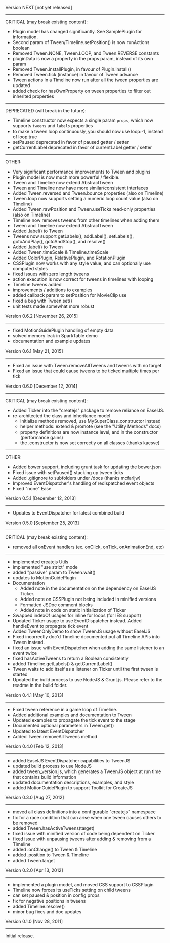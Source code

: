 Version NEXT [not yet released]
****************************************************************************************************
CRITICAL (may break existing content):

- Plugin model has changed significantly. See SamplePlugin for information.
- Second param of Tween/Timeline.setPosition() is now runActions boolean
- Removed Tween.NONE, Tween.LOOP, and Tween.REVERSE constants
- pluginData is now a property in the props param, instead of its own param
- Removed Tween.installPlugin, in favour of Plugin.install()
- Removed Tween.tick (instance) in favour of Tween.advance
- Tween actions in a Timeline now run after all the tween properties are updated
- added check for hasOwnProperty on tween properties to filter out inherited properties

*****
DEPRECATED (will break in the future):
- Timeline constructor now expects a single param `props`, which now supports `tweens` and `labels` properties
- to make a tween loop continuously, you should now use loop:-1, instead of loop:true
- setPaused deprecated in favor of paused getter / setter
- getCurrentLabel deprecated in favor of currentLabel getter / setter

*****
OTHER:
- Very significant performance improvements to Tween and plugins
- Plugin model is now much more powerful / flexible.
- Tween and Timeline now extend AbstractTween
- Tween and Timeline now have more similar/consistent interfaces
- Added Tween.reversed and Tween.bounce properties (also on Timeline)
- Tween.loop now supports setting a numeric loop count value (also on Timeline)
- Added Tween.rawPosition and Tween.useTicks read-only properties (also on Timeline)
- Timeline now removes tweens from other timelines when adding them
- Tween and Timeline now extend AbstractTween
- Added .label() to Tween
- Tweens now support getLabels(), addLabel(), setLabels(), gotoAndPlay(), gotoAndStop(), and resolve()
- Added .label() to Tween
- Added Tween.timeScale & Timeline.timeScale
- Added ColorPlugin, RelativePlugin, and RotationPlugin
- CSSPlugin now works with any style value, and can optionally use computed styles
- fixed issues with zero length tweens
- action execution is now correct for tweens in timelines with looping
- Timeline.tweens added
- improvements / additions to examples
- added callback param to setPosition for MovieClip use
- fixed a bug with Tween.set()
- unit tests made somewhat more robust

Version 0.6.2 [November 26, 2015]
****************************************************************************************************
- fixed MotionGuidePlugin handling of empty data
- solved memory leak in SparkTable demo
- documentation and example updates


Version 0.6.1 [May 21, 2015]
****************************************************************************************************
- Fixed an issue with Tween.removeAllTweens and tweens with no target
- Fixed an issue that could cause tweens to be ticked multiple times per tick


Version 0.6.0 [December 12, 2014]
****************************************************************************************************
CRITICAL (may break existing content):
- Added Ticker into the "createjs" package to remove reliance on EaselJS.
- re-architected the class and inheritance model
	- initialize methods removed, use MySuperClass_constructor instead
	- helper methods: extend & promote (see the "Utility Methods" docs)
	- property definitions are now instance level, and in the constructor (performance gains)
	- the .constructor is now set correctly on all classes (thanks kaesve)

*****
OTHER:
- Added bower support, including grunt task for updating the bower.json
- Fixed issue with setPaused() stacking up tween ticks
- Added .gitignore to subfolders under /docs (thanks mcfarljw)
- Improved EventDispatcher's handling of redispatched event objects
- Fixed "none" Ease


Version 0.5.1 [December 12, 2013]
****************************************************************************************************
- Updates to EventDispatcher for latest combined build


Version 0.5.0 [September 25, 2013]
****************************************************************************************************
CRITICAL (may break existing content):
- removed all onEvent handlers (ex. onClick, onTick, onAnimationEnd, etc)

*****
- implemented createjs Utils
- implemented "use strict" mode
- added "passive" param to Tween.wait()
- updates to MotionGuidePlugin
- Documentation
	* Added note in the documentation on the dependency on EaselJS Ticker.
	* Added note on CSSPlugin not being included in minified versions
	* Formatted JSDoc comment blocks
	* Added note in code on static initialization of Ticker
- Swapped indexOf usages for inline for loops (for IE8 support)
- Updated Ticker usage to use EventDispatcher instead. Added handleEvent to propagate tick event
- Added TweenOnlyDemo to show TweenJS usage without EaselJS
- Fixed incorrectly doc'd Timeline documented put all Timeline APIs into Tween instead.
- fixed an issue with EventDispatcher when adding the same listener to an event twice
- fixed hasActiveTweens to return a Boolean consistently
- added Timeline.getLabels() & getCurrentLabel()
- Tween waits to add itself as a listener on Ticker until the first tween is started
- Updated the build process to use NodeJS & Grunt.js. Please refer to the readme in the build folder.


Version 0.4.1 [May 10, 2013]
****************************************************************************************************
- Fixed tween reference in a game loop of Timeline.
- Added additional examples and documentation to Tween
- Updated examples to propagate the tick event to the stage
- Documented optional parameters in Tween.get()
- Updated to latest EventDispatcher
- Added Tween.removeAllTweens method


Version 0.4.0 [Feb 12, 2013]
****************************************************************************************************
- added EaselJS EventDispatcher capabilities to TweenJS
- updated build process to use NodeJS
- added tween_version.js, which generates a TweenJS object at run time that contains build information
- updated documentation descriptions, examples, and style
- added MotionGuidePlugin to support Toolkit for CreateJS


Version 0.3.0 [Aug 27, 2012]
****************************************************************************************************
- moved all class definitions into a configurable "createjs" namespace
- fix for a race condition that can arise when one tween causes others to be removed
- added Tween.hasActiveTweens(target)
- fixed issue with minified version of code being dependent on Ticker
- fixed issue with unpausing tweens after adding & removing from a Timeline
- added .onChange() to Tween & Timeline
- added .position to Tween & Timeline
- added Tween.target


Version 0.2.0 [Apr 13, 2012]
****************************************************************************************************
- implemented a plugin model, and moved CSS support to CSSPlugin
- Timeline now forces its useTicks setting on child tweens
- can set paused & position in config props
- fix for negative positions in tweens
- added Timeline.resolve()
- minor bug fixes and doc updates


Version 0.1.0 [Nov 28, 2011]
****************************************************************************************************
Initial release.

